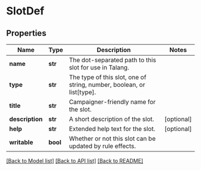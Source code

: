 # SlotDef

## Properties
Name | Type | Description | Notes
------------ | ------------- | ------------- | -------------
**name** | **str** | The dot-separated path to this slot for use in Talang. | 
**type** | **str** | The type of this slot, one of string, number, boolean, or list[type]. | 
**title** | **str** | Campaigner-friendly name for the slot. | 
**description** | **str** | A short description of the slot. | [optional] 
**help** | **str** | Extended help text for the slot. | [optional] 
**writable** | **bool** | Whether or not this slot can be updated by rule effects. | 

[[Back to Model list]](../README.md#documentation-for-models) [[Back to API list]](../README.md#documentation-for-api-endpoints) [[Back to README]](../README.md)


